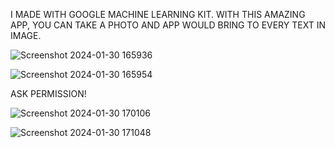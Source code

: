 I MADE WITH GOOGLE MACHINE LEARNING KIT.
WITH THIS AMAZING APP, YOU CAN TAKE A PHOTO AND APP WOULD BRING TO EVERY TEXT IN IMAGE.






![Screenshot 2024-01-30 165936](https://github.com/gacmalony/ImageToText/assets/154236584/aecaff37-2f25-4ac1-a175-6b59e5683a7e)







![Screenshot 2024-01-30 165954](https://github.com/gacmalony/ImageToText/assets/154236584/6710cd66-7974-4720-901c-6420137bc57d)



ASK PERMISSION!



![Screenshot 2024-01-30 170106](https://github.com/gacmalony/ImageToText/assets/154236584/e01f8814-afe5-47fb-ada7-d2474436a94c)




![Screenshot 2024-01-30 171048](https://github.com/gacmalony/ImageToText/assets/154236584/3fb10fcb-b48d-4ab4-aeff-6c4c47c2af67)


